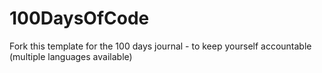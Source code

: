 # 100DaysOfCode
Fork this template for the 100 days journal - to keep yourself accountable (multiple languages available)
